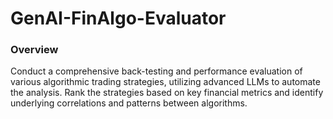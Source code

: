 # GenAI-FinAlgo-Evaluator
### Overview
Conduct a comprehensive back-testing and performance evaluation of various algorithmic trading strategies, utilizing advanced LLMs to automate the analysis. Rank the strategies based on key financial metrics and identify underlying correlations and patterns between algorithms.
